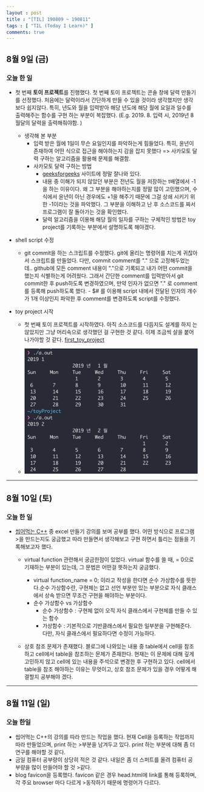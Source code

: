 ```yaml
---
layout : post
title : "[TIL] 190809 ~ 190811"
tags : [ "TIL (Today I Learn)" ]
comments: true
---
```


## 8월 9일 (금)

### 오늘 한 일
- 첫 번째 **토이 프로젝트**를 진행했다. 첫 번째 토이 프로젝트는 콘솔 창에 달력 만들기를 선정했다. 처음에는 달력이라서 간단하게 만들 수 있을 것이라 생각했지만 생각보다 쉽지않다. 특히, 년도와 월을 입력받아 해당 년도에 해당 월에 요일과 일수를 출력해주는 함수를 구현 하는 부분이 복잡했다. (E.g. 2019. 8. 입력 시, 2019년 8월달의 달력을 출력해줘야함. )
  - 생각해 본 부분 
    - 입력 받은 월에 1일이 무슨 요일인지를 파악하는게 힘들었다. 특히, 윤년이 존재하여 어떤 식으로 접근을 해야하는지 감을 잡지 못했다 => 사카모토 달력 구하는 알고리즘을 활용해 문제를 해결함.
    - 사카모토 달력 구하는 방법
      - [geeksforgeeks](https://www.geeksforgeeks.org/tomohiko-sakamotos-algorithm-finding-day-week/) 사이트에 정말 잘나와 있다.  
      - 내용 중 이해가 되지 않았던 부분은 전년도 월을 저장하는 t배열에서 -1을 하는 이유이다. 왜 그 부분을 해야하는지를 정말 많이 고민했으며, 수식에서 윤년이 아닌 경우에도 +1을 해주기 때문에 그걸 상쇄 시키기 위한 -1이라는 것을 파악했다. 그 부분을 이해하고 난 후 소스코드를 짜서 프로그램이 잘 돌아가는 것을 확인했다.
      - 달력 알고리즘을 이용해 해당 월의 일자를 구하는 구체적인 방법은 toy project를 기록하는 부분에서 설명하도록 해야겠다.

- shell script 수정 
  - git commit을 하는 스크립트를 수정했다. git에 올리는 명령어를 치는게 귀찮아서 스크립트를 만들었다. 다만, commit comment를 "." 으로 고정해두었는데.. github에 모든 comment 내용이 "."으로 기록되고 내가 어떤 commit을 했는지 식별하는게 어려웠다. 그래서 간단한 comment를 입력받아서 git commit한 후 push하도록 변경하였으며, 만약 인자가 없으면 "." 로 comment를 등록해 push하도록 했다.    - $# 를 이용해 script 내에서 전달된 인자의 개수가 1개 이상인지 파악한 후 comment를 변경하도록 script를 수정했다.

- toy project 시작
  - 첫 번째 토이 프로젝트를 시작하였다. 아직 소스코드를 다듬지도 설계를 하지 는 않았지만 그냥 머리속으로 생각했던 걸 구현한 것 같다. 이제 조금씩 살을 붙어 나가야할 것 같다. [first_toy_project](https://github.com/armkernel/toyProject/tree/master/calender) 

  - ![달력 완성 본](../images/calender.png)

---

## 8월 10일 (토)

### 오늘 한 일
- [씹어먹는 C++](https://modoocode.com/217) 중 excel 만들기 강의를 보며 공부를 했다. 어떤 방식으로 프로그램>을 만드는지도 궁금했고 따라 만들면서 생각해보고 구현 하면서 틀리는 점들을 기록해보고자 했다.
  - virtual function 관련해서 궁금한점이 있었다. virtual 함수를 쓸 때, = 0으로 기재하는 부분이 있는데, 그 문법은 어떤걸 뜻하는지 궁금했다.
    -  virtual function_name = 0; 이라고 작성을 한다면 순수 가상함수를 뜻한다.순수 가상함수란, 구현체는 없고 선언 부분만 있는 부분으로 자식 클래스에서 상속 받으면 무조건 구현을 해야하는 부분이다.
    - 순수 가상함수 vs 가상함수
      - 순수 가상함수 : 구현체 없이 오직 자식 클래스에서 구현체를 만들 수 있는 함수
      - 가상함수 : 기본적으로 기반클래스에서 필요한 일부분을 구현해준다. 다만, 자식 클래스에서 필요하다면 수정이 가능하다.

  - 상호 참조 문제가 존재했다. 블로그에 나와있는 내용 중 table에서 cell을 참조하고 cell에서 table을 참조하는
 문제가 존재한다. 현재는 이 문제에 대해 깊게 고민하지 않고 cell에 있는 내용을 주석으로 변경한 후 구현하고 있다. cell에서 table을 참조 해야하는 이유는 무엇이고, 상호 참조 문제가 있을 경우 어떻게 해결할지 공부해야 겠다.

---

## 8월 11일 (일)

### 오늘 한일
- 씹어먹는 C++의 강의를 따라 만드는 작업을 했다. 현재 Cell을 등록하는 작업까지 따라 만들었으며, print 하는 >부분을 남겨두고 있다. print 하는 부분에 대해 좀 더 연구를 해야할 것 같다.
- 금일 컴퓨터 공부량이 상당히 적은 것 같다. 내일은 좀 더 스퍼트를 올려 컴퓨터 공부량을 많이 만들어야 할 것 >같다.
- blog favicon을 등록했다. favicon 같은 경우 head.html에 link를 통해 등록하며, 각 주요 browser 마다 다르게 >동작하기 때문에 명령어가 다르다.
